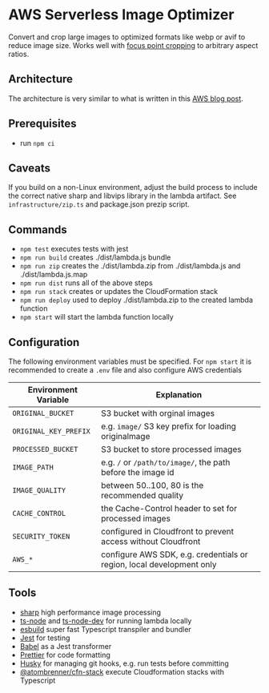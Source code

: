 # AWS Serverless Image Optimizer

Convert and crop large images to optimized formats like webp or avif to reduce image size.
Works well with [focus point cropping](https://github.com/atombrenner/focus-crop-react) to arbitrary aspect ratios.

## Architecture

The architecture is very similar to what is written in this [AWS blog post](https://aws.amazon.com/blogs/networking-and-content-delivery/image-optimization-using-amazon-cloudfront-and-aws-lambda/).

## Prerequisites

- run `npm ci`

## Caveats

If you build on a non-Linux environment, adjust the build process to include
the correct native sharp and libvips library in the lambda artifact.
See `infrastructure/zip.ts` and package.json prezip script.

## Commands

- `npm test` executes tests with jest
- `npm run build` creates ./dist/lambda.js bundle
- `npm run zip` creates the ./dist/lambda.zip from ./dist/lambda.js and ./dist/lambda.js.map
- `npm run dist` runs all of the above steps
- `npm run stack` creates or updates the CloudFormation stack
- `npm run deploy` used to deploy ./dist/lambda.zip to the created lambda function
- `npm start` will start the lambda function locally

## Configuration

The following environment variables must be specified. For `npm start` it is recommended
to create a `.env` file and also configure AWS credentials

| Environment Variable  | Explanation                                                           |
| --------------------- | --------------------------------------------------------------------- |
| `ORIGINAL_BUCKET`     | S3 bucket with orginal images                                         |
| `ORIGINAL_KEY_PREFIX` | e.g. `image/` S3 key prefix for loading originalmage                  |
| `PROCESSED_BUCKET`    | S3 bucket to store processed images                                   |
| `IMAGE_PATH`          | e.g. `/` or `/path/to/image/`, the path before the image id           |
| `IMAGE_QUALITY`       | between 50..100, 80 is the recommended quality                        |
| `CACHE_CONTROL`       | the Cache-Control header to set for processed images                  |
| `SECURITY_TOKEN`      | configured in Cloudfront to prevent access without Cloudfront         |
| `AWS_*`               | configure AWS SDK, e.g. credentials or region, local development only |

## Tools

- [sharp](https://github.com/lovell/sharp) high performance image processing
- [ts-node](https://github.com/TypeStrong/ts-node) and [ts-node-dev](https://github.com/wclr/ts-node-dev) for running lambda locally
- [esbuild](https://esbuild.github.io/) super fast Typescript transpiler and bundler
- [Jest](https://jestjs.io/) for testing
- [Babel](https://babeljs.io/) as a Jest transformer
- [Prettier](https://prettier.io/) for code formatting
- [Husky](https://github.com/typicode/husky) for managing git hooks, e.g. run tests before committing
- [@atombrenner/cfn-stack](https://github.com/atombrenner/cfn-stack) execute Cloudformation stacks with Typescript
